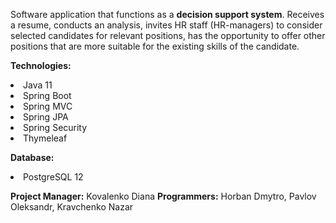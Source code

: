Software application that functions as a <b>decision support system</b>. Receives a resume, conducts an analysis, invites HR staff (HR-managers) to consider selected candidates for relevant positions, has the opportunity to offer other positions that are more suitable for the existing skills of the candidate.

<b>Technologies:</b> 
<li>Java 11</li>
<li>Spring Boot</li>
<li>Spring MVC</li>
<li> Spring JPA</li>
<li>Spring Security</li>
<li>Thymeleaf</li>

<b>Database:</b> <li>PostgreSQL 12</li>

<b>Project Manager:</b> Kovalenko Diana
<b>Programmers:</b> Horban Dmytro, Pavlov Oleksandr, Kravchenko Nazar